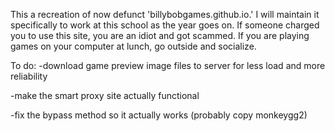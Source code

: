 This a recreation of now defunct 'billybobgames.github.io.' I will maintain it specifically to work at this school as the year goes on. If someone charged you to use this site, you are an idiot and got scammed. If you are playing games on your computer at lunch, go outside and socialize.

To do:
-download game preview image files to server for less load and more reliability



-make the smart proxy site actually functional



-fix the bypass method so it actually works (probably copy monkeygg2)
